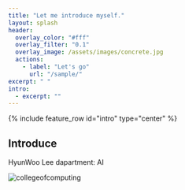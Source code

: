 ```yaml
---
title: "Let me introduce myself."
layout: splash
header:
  overlay_color: "#fff"
  overlay_filter: "0.1"
  overlay_image: /assets/images/concrete.jpg
  actions:
    - label: "Let's go"
      url: "/sample/"
excerpt: " "
intro:
  - excerpt: ""
---
```


{% include feature_row id="intro" type="center" %}

## Introduce

HyunWoo Lee
dapartment: AI

![collegeofcomputing](/assets/images/collegeofcomputing.jpg)
